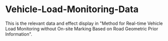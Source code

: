 # Vehicle-Load-Monitoring-Data
This is the relevant data and effect display in "Method for Real-time Vehicle Load Monitoring without On-site Marking Based on Road Geometric Prior Information".
